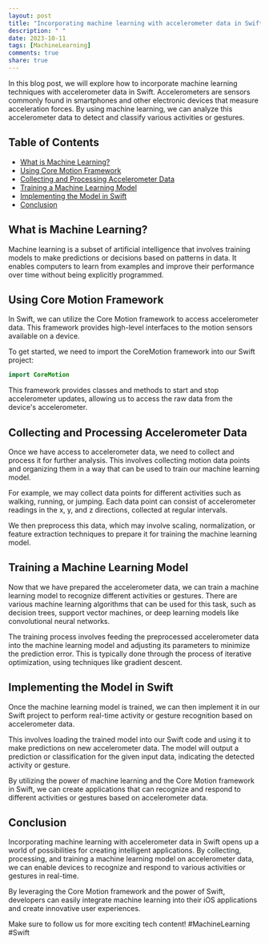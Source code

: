 ```yaml
---
layout: post
title: "Incorporating machine learning with accelerometer data in Swift"
description: " "
date: 2023-10-11
tags: [MachineLearning]
comments: true
share: true
---
```


In this blog post, we will explore how to incorporate machine learning techniques with accelerometer data in Swift. Accelerometers are sensors commonly found in smartphones and other electronic devices that measure acceleration forces. By using machine learning, we can analyze this accelerometer data to detect and classify various activities or gestures.

## Table of Contents
- [What is Machine Learning?](#what-is-machine-learning)
- [Using Core Motion Framework](#using-core-motion-framework)
- [Collecting and Processing Accelerometer Data](#collecting-and-processing-accelerometer-data)
- [Training a Machine Learning Model](#training-a-machine-learning-model)
- [Implementing the Model in Swift](#implementing-the-model-in-swift)
- [Conclusion](#conclusion)

## What is Machine Learning?
Machine learning is a subset of artificial intelligence that involves training models to make predictions or decisions based on patterns in data. It enables computers to learn from examples and improve their performance over time without being explicitly programmed.

## Using Core Motion Framework
In Swift, we can utilize the Core Motion framework to access accelerometer data. This framework provides high-level interfaces to the motion sensors available on a device.

To get started, we need to import the CoreMotion framework into our Swift project:

```swift
import CoreMotion
```

This framework provides classes and methods to start and stop accelerometer updates, allowing us to access the raw data from the device's accelerometer.

## Collecting and Processing Accelerometer Data
Once we have access to accelerometer data, we need to collect and process it for further analysis. This involves collecting motion data points and organizing them in a way that can be used to train our machine learning model.

For example, we may collect data points for different activities such as walking, running, or jumping. Each data point can consist of accelerometer readings in the x, y, and z directions, collected at regular intervals.

We then preprocess this data, which may involve scaling, normalization, or feature extraction techniques to prepare it for training the machine learning model.

## Training a Machine Learning Model
Now that we have prepared the accelerometer data, we can train a machine learning model to recognize different activities or gestures. There are various machine learning algorithms that can be used for this task, such as decision trees, support vector machines, or deep learning models like convolutional neural networks.

The training process involves feeding the preprocessed accelerometer data into the machine learning model and adjusting its parameters to minimize the prediction error. This is typically done through the process of iterative optimization, using techniques like gradient descent.

## Implementing the Model in Swift
Once the machine learning model is trained, we can then implement it in our Swift project to perform real-time activity or gesture recognition based on accelerometer data.

This involves loading the trained model into our Swift code and using it to make predictions on new accelerometer data. The model will output a prediction or classification for the given input data, indicating the detected activity or gesture.

By utilizing the power of machine learning and the Core Motion framework in Swift, we can create applications that can recognize and respond to different activities or gestures based on accelerometer data.

## Conclusion
Incorporating machine learning with accelerometer data in Swift opens up a world of possibilities for creating intelligent applications. By collecting, processing, and training a machine learning model on accelerometer data, we can enable devices to recognize and respond to various activities or gestures in real-time.

By leveraging the Core Motion framework and the power of Swift, developers can easily integrate machine learning into their iOS applications and create innovative user experiences.

Make sure to follow us for more exciting tech content! #MachineLearning #Swift